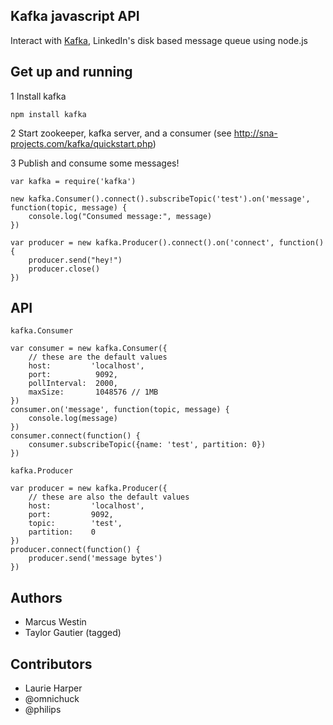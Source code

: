 Kafka javascript API
-----------------------
Interact with [Kafka](http://sna-projects.com/kafka/), LinkedIn's disk based message queue using node.js

Get up and running
------------------

 1 Install kafka

	npm install kafka

 2 Start zookeeper, kafka server, and a consumer (see http://sna-projects.com/kafka/quickstart.php)

 3 Publish and consume some messages!

	var kafka = require('kafka')
	
	new kafka.Consumer().connect().subscribeTopic('test').on('message', function(topic, message) {
		console.log("Consumed message:", message)
	})
	
	var producer = new kafka.Producer().connect().on('connect', function() {
		producer.send("hey!")
		producer.close()
	})

API
---

`kafka.Consumer`

	var consumer = new kafka.Consumer({
		// these are the default values
		host:         'localhost',
		port:          9092,
		pollInterval:  2000,
		maxSize:       1048576 // 1MB
	})
    consumer.on('message', function(topic, message) { 
        console.log(message)
    })
	consumer.connect(function() {
        consumer.subscribeTopic({name: 'test', partition: 0})
    })

`kafka.Producer`

	var producer = new kafka.Producer({
		// these are also the default values
		host:         'localhost',
		port:         9092,
		topic:        'test',
		partition:    0
	})
	producer.connect(function() {
		producer.send('message bytes')
	})

Authors
-------

- Marcus Westin
- Taylor Gautier (tagged)

Contributors
------------

- Laurie Harper
- @omnichuck
- @philips
